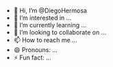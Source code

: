 - 👋 Hi, I’m @DiegoHermosa
- 👀 I’m interested in ...
- 🌱 I’m currently learning ...
- 💞️ I’m looking to collaborate on ...
- 📫 How to reach me ...
- 😄 Pronouns: ...
- ⚡ Fun fact: ...

<!---
DiegoHermosa/DiegoHermosa is a ✨ special ✨ repository because its `README.md` (this file) appears on your GitHub profile.
You can click the Preview link to take a look at your changes.
--->

